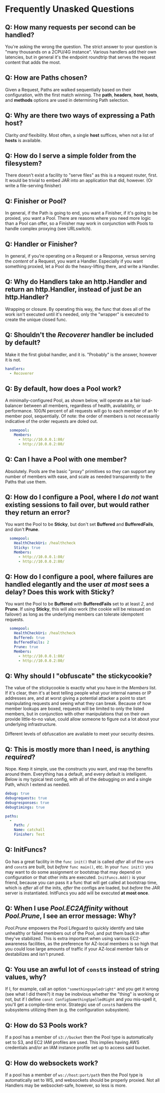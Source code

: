 # Frequently Unasked Questions

## Q: How many requests per second can be handled?

You're asking the wrong the question. The strict answer to your question is "many thousands on a 2CPU/4G instance". Various handlers add their own latencies, but in general it's the endpoint roundtrip that serves the request content that adds the most.

## Q: How are Paths chosen?

Given a Request, Paths are walked sequentially based on their configuration, with the first match winning. The **path**, **headers**, **host**, **hosts**, and **methods** options are used in determining Path selection.

## Q: Why are there two ways of expressing a Path host?

Clarity *and* flexibility. Most often, a single **host** suffices, when not a list of **hosts** is available.

## Q: How do I serve a simple folder from the filesystem?

There doesn't exist a facility to "serve files" as this is a request router, first. It would be trivial to embed JAR into an application that did, however. (Or write a file-serving finisher)

## Q: Finisher or Pool?

In general, if the Path is going to end, you want a Finisher, if it's going to be proxied, you want a Pool. There are reasons where you need more logic than a Pool can offer, so a Finisher may work in conjunction with Pools to handle complex proxying (see URLswitch).

## Q: Handler or Finisher?

In general, if you're operating *on* a Request or a Response, versus serving the *content* of a Request, you want a Handler. Especially if you want something proxied, let a Pool do the heavy-lifting there, and write a Handler.

## Q: Why do Handlers take an http.Handler and return an http.Handler, instead of just *be* an http.Handler?

Wrapping or closure. By operating this way, the func that does all of the work isn't executed until it's needed, only the "wrapper" is executed to create the unique closed func.

## Q: Shouldn't the *Recoverer* handler be included by default?

Make it the first global handler, and it is. "Probably" is the answer, however it is not.

```yaml
handlers:
  - Recoverer
```

## Q: By default, how does a Pool work?

A minimally-configured Pool, as shown below, will operate as a fair load-balancer between all members, regardless of health, availability, or performance. 100/N percent of all requests will go to each member of an N-member pool, sequentially. Of note: the order of members is not necessarily indicative of the order requests are doled out.

```yaml
  somepool:
    Members:
      - http://10.0.0.1:80/
      - http://10.0.0.2:80/
```

## Q: Can I have a Pool with one member?

Absolutely. Pools are the basic "proxy" primitives so they can support any number of members with ease, and scale as needed transparently to the Paths that use them.

## Q: How do I configure a Pool, where I *do not* want existing sessions to fail over, but would rather they return an error?

You want the Pool to be **Sticky**, but don't set **Buffered** and **BufferedFails**, and don't **Prune**.

```yaml
  somepool:
    HealthCheckUri: /healthcheck
    Sticky: true
    Members:
      - http://10.0.0.1:80/
      - http://10.0.0.2:80/
```

## Q: How do I configure a pool, where failures are handled elegantly and the user *at most* sees a delay? Does this work with Sticky?

You want the Pool to be **Buffered** with **BufferedFails** set to at least *2*, and **Prune**. If using **Sticky**, this will also work (the cookie will be reissued on failover) as long as the underlying members can tolerate idempotent requests.

```yaml
  somepool:
    HealthCheckUri: /healthcheck
    Buffered: true
    BufferedFails: 2
    Prune: true
    Members:
      - http://10.0.0.1:80/
      - http://10.0.0.2:80/
```

## Q: Why should I "obfuscate" the stickycookie?

The value of the stickycookie is exactly what you have in the *Members* list. If it's clear, then it's at best telling people what your internal names or IP
addresses are, and at worst giving a potential attacker a point to start manipulating requests and seeing what they can break. Because of how member lookups are
boxed, requests will be limited to only the listed members, but in conjunction with other manipulations that on their own provide little-to-no value, could allow
someone to figure out a lot about your underlying infrastructure.

Different levels of obfuscation are available to meet your security desires.

## Q: This is mostly more than I need, is anything *required*?

Nope. Keep it simple, use the constructs you want, and reap the benefits around them. Everything has a default, and every default is intelligent. Below is my typical test config, with all of the debugging on and a single Path, which I extend as needed.

```yaml
debug: true
debugrequests: true
debugresponses: true
debugtimings: true

paths:
  -
    Path: /
    Name: catchall
    Finisher: Test
```

## Q: InitFuncs?

Go has a great facility in the ``func init()`` that is called *after* all of the ``var``s and ``const``s are built, but *before* ``func main()``, etc. In your ``func init()`` you may want to do some assignment or bootstrap that may depend on configuration or that other inits are executed. ``InitFuncs.Add()`` is your friend, because you can pass it a func that will get called at bootstrap time, which is *after* all of the inits, *after* the configs are loaded, but *before* the JAR server is instantiated. InitFuncs you add will be executed **at most once**.

## Q: When I use *Pool.EC2Affinity* without *Pool.Prune*, I see an error message: Why?

*Pool.Prune* empowers the Pool Lifeguard to quickly identify and take unhealthy or failed members out of the Pool, and put them back in after they've stabilized. This is extra important when using various EC2-awareness facilities, as the preference for AZ-local members is so high that you could lose large amounts of traffic if your AZ-local member fails or destabilizes and isn't pruned.

## Q: You use an awful lot of ``const``s instead of string values, why?

If I, for example, call an option ``"somethingspeledright"`` and you get it wrong (see what I did there?) it may be inobvious whether the "thing" is working or not, but if I define ``const ConfigSomethingSpelledRight`` and *you* mis-spell it, you'll get a compile-time error. Strategic use of ``const``s hardens the subsystems utilizing them (e.g. the configuration subsystem).

## Q: How do S3 Pools work?

If a pool has a member of ``s3://bucket`` then the Pool type is automatically set to S3, and EC2 IAM profiles are used. This implies having AWS credentials and/or an IAM instance profile set up to access said bucket.

## Q: How do websockets work?

If a pool has a member of ``ws://host:port/path`` then the Pool type is automatically set to WS, and websockets should be properly proxied. Not all Handlers may be websocket-safe, however, so less is more.
